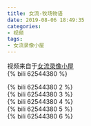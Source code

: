 ```yaml
---
title: 女流-牧场物语
date: 2019-08-06 18:49:35
categories:
- 视频
tags:
- 女流录像小屋
---
```

视频来自于<a href="https://space.bilibili.com/29418340/video" target="_blank">女流录像小屋</a><br/> 
{% bili 62544380 %}
<br/>
<!--more-->

{% bili 62544380 2 %}
<br/>
{% bili 62544380 3 %}
<br/>
{% bili 62544380 4 %}
<br/>
{% bili 62544380 5 %}
<br/>
{% bili 62544380 6 %}
<br/>
